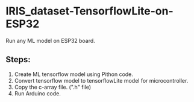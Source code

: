 # IRIS_dataset-TensorflowLite-on-ESP32

Run any ML model on ESP32 board.

## Steps:

1. Create ML tensorflow model using Pithon code.
2. Convert tensorflow model to tensorflowLite model for microcontroller.
3. Copy the c-array file. (".h" file)
4. Run Arduino code.
